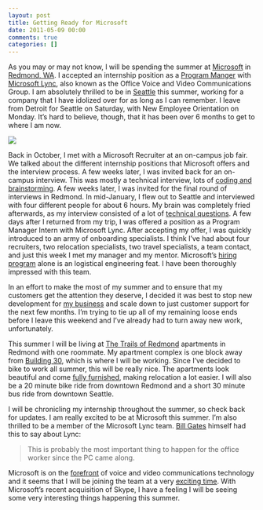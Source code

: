 ```yaml
---
layout: post
title: Getting Ready for Microsoft
date: 2011-05-09 00:00
comments: true
categories: []
---
```

<p>As you may or may not know, I will be spending the summer at <a href="http://www.microsoft.com/en-us/default.aspx" target="_blank">Microsoft</a> in <a href="http://www.microsoft.com/presspass/gallery/campus.mspx" target="_blank">Redmond, WA</a>. I accepted an internship position as a <a href="http://careers.microsoft.com/careers/en/us/collegeinternships.aspx" target="_blank">Program Manger</a> with <a href="http://lync.microsoft.com/en-us/Pages/default.aspx" target="_blank">Microsoft Lync</a>, also known as the Office Voice and Video Communications Group. I am absolutely thrilled to be in <a href="http://www.seattle.gov/living/" target="_blank">Seattle</a> this summer, working for a company that I have idolized over for as long as I can remember. I leave from Detroit for Seattle on Saturday, with New Employee Orientation on Monday. It&rsquo;s hard to believe, though, that it has been over 6 months to get to where I am now.</p>

<a href="/wp-content/uploads/2012/05/IMG_0703.jpg"><img src="/wp-content/uploads/2012/05/IMG_0703.jpg" /></a>

<p>Back in October, I met with a Microsoft Recruiter at an on-campus job fair. We talked about the different internship positions that Microsoft offers and the interview process. A few weeks later, I was invited back for an on-campus interview. This was mostly a technical interview, lots of <a href="http://www.amazon.com/Programming-Interviews-Exposed-Secrets-Landing/dp/0471383562" target="_blank">coding and brainstorming</a>. A few weeks later, I was invited for the final round of interviews in Redmond. In mid-January, I flew out to Seattle and interviewed with four different people for about 6 hours. My brain was completely fried afterwards, as my interview consisted of a lot of <a href="http://microsoftfeed.com/2010/80-cool-microsoft-interview-questions/" target="_blank">technical questions</a>. A few days after I returned from my trip, I was offered a position as a Program Manager Intern with Microsoft Lync. After accepting my offer, I was quickly introduced to an army of onboarding specialists. I think I&rsquo;ve had about four recruiters, two relocation specialists, two travel specialists, a team contact, and just this week I met my manager and my mentor. Microsoft&rsquo;s <a href="http://en.wikipedia.org/wiki/Microsoft_interview" target="_blank">hiring program</a> alone is an logistical engineering feat. I have been thoroughly impressed with this team.</p>

<p>In an effort to make the most of my summer and to ensure that my customers get the attention they deserve, I decided it was best to stop new development for <a href="http://www.mccormicktechnologies.com" target="_blank">my business</a> and scale down to just customer support for the next few months. I&rsquo;m trying to tie up all of my remaining loose ends before I leave this weekend and I&rsquo;ve already had to turn away new work, unfortunately.</p>

<p>This summer I will be living at <a href="http://www.breproperties.com/community/?property_code=pnw1243" target="_blank">The Trails of Redmond</a> apartments in Redmond with one roommate. My apartment complex is one block away from <a href="https://foursquare.com/venue/252432" target="_blank">Building 30</a>, which is where I will be working. Since I&rsquo;ve decided to bike to work all summer, this will be really nice. The apartments look beautiful and come <a href="http://www.aboda.com/corporate_housing/property/Trails_of_Redmond" target="_blank">fully furnished</a>, making relocation a lot easier. I will also be a 20 minute bike ride from downtown Redmond and a short 30 minute bus ride from downtown Seattle.</p>

<p>I will be chronicling my internship throughout the summer, so check back for updates. I am really excited to be at Microsoft this summer. I&rsquo;m also thrilled to be a member of the Microsoft Lync team. <a href="http://en.wikipedia.org/wiki/Bill_Gates" target="_blank">Bill Gates</a> himself had this to say about Lync:</p>

<blockquote>
<p>This is probably the most important thing to happen for the office worker since the PC came along.</p>
</blockquote>

<p>Microsoft is on the <a href="http://www.infoworld.com/d/applications/microsoft-lync-2010-unified-communications-comes-age-442" target="_blank">forefront</a> of voice and video communications technology and it seems that I will be joining the team at a very <a href="http://online.wsj.com/article/SB10001424052748703730804576314854222820260.html" target="_blank">exciting time</a>. With Microsoft&rsquo;s recent acquisition of Skype, I have a feeling I will be  seeing some very interesting things happening this summer.</p>
